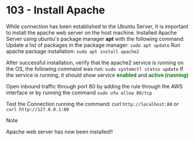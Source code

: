 # 103 - Install Apache
While connection has been established to the Ubuntu Server, It is important to install the apache web server on the host machine.
Installed Apache Server using ubuntu's package manager **apt** with the following command:
Update a list of packages in the package manager: `sudo apt update`
Run apache package installation: `sudo apt install apache2`

After successful installation, verify that the apache2 service is running on the OS, the following command was run: `sudo systemctl status update`
If the service is running, it should show service <span style="color:green;font-weight:bold;">enabled</span> and <span style="color:green;font-weight:bold;">active (running)</span>

Open inbound traffic through port 80 by adding the rule through the AWS interface or by running the command `sudo ufw allow 80/tcp`

Test the Connection running the command: curl `http://localhost:80` or `curl http://127.0.0.1:80`
> [!NOTE]
> Apache web server has now been installed!!
